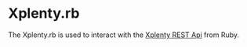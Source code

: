 Xplenty.rb
==================

The Xplenty.rb is used to interact with the [Xplenty REST Api](https://github.com/xplenty/xplenty-api-doc) from Ruby.

